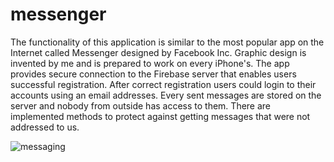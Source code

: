 # messenger

The functionality of this application is similar to the most popular app on the Internet called Messenger designed by Facebook Inc. Graphic design is invented by me and is prepared to work on every iPhone's. The app provides secure connection to the Firebase server that enables users successful registration. After correct registration users could login to their accounts using an email addresses. Every sent messages are stored on the server and nobody from outside has access to them. There are implemented methods to protect against getting messages that were not addressed to us.

![messaging](https://user-images.githubusercontent.com/13642892/75623885-236d6e00-5baf-11ea-814e-f7ac3882864c.gif)

